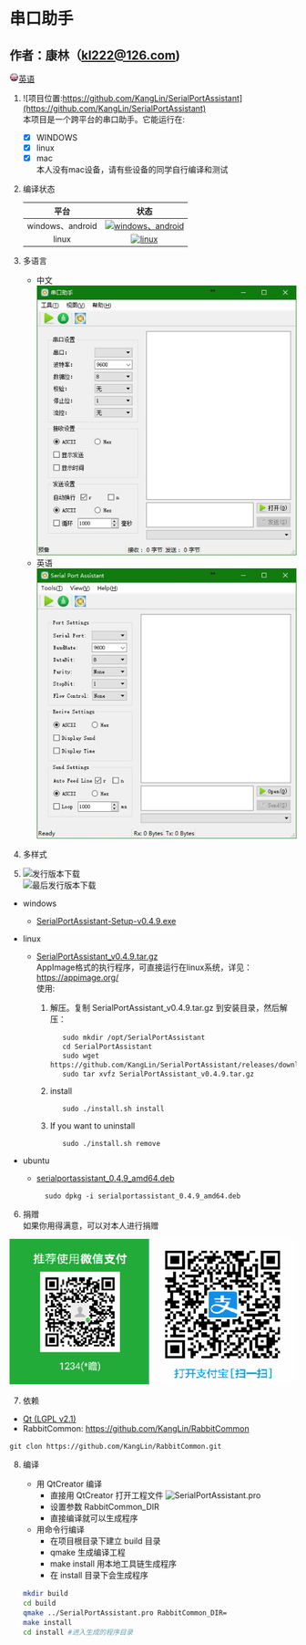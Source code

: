 串口助手
=======

作者：康林（kl222@126.com)
--------

[<img src="Resource/png/English.png" alt="English" title="English" width="16" height="16" />英语](README.md)

1. ![项目位置:https://github.com/KangLin/SerialPortAssistant](https://github.com/KangLin/SerialPortAssistant)  
本项目是一个跨平台的串口助手。它能运行在:
    - [x] WINDOWS
    - [x] linux
    - [x] mac  
        本人没有mac设备，请有些设备的同学自行编译和测试

2. 编译状态

    |平台|状态|
    |:---:|:------:|
    |windows、android|[![windows、android](https://ci.appveyor.com/api/projects/status/y77e828ysqc79r9o?svg=true)](https://ci.appveyor.com/project/KangLin/serialportassistant)|
    |linux|[![linux](https://travis-ci.org/KangLin/SerialPortAssistant.svg?branch=master)](https://travis-ci.org/KangLin/SerialPortAssistant)|

3. 多语言
    * 中文  
    ![中文](Docs/ui-zh.jpg)
    * 英语  
    ![中文](Docs/ui-en.jpg)

4. 多样式

5. ![发行版本下载](https://github.com/KangLin/SerialPortAssistant/releases)  
![最后发行版本下载](https://github.com/KangLin/SerialPortAssistant/releases/latest)

- windows
    + [SerialPortAssistant-Setup-v0.4.9.exe](https://github.com/KangLin/SerialPortAssistant/releases/download/v0.4.9/SerialPortAssistant-Setup-v0.4.9.exe)

- linux
    + [SerialPortAssistant_v0.4.9.tar.gz](https://github.com/KangLin/SerialPortAssistant/releases/download/v0.4.9/SerialPortAssistant_v0.4.9.tar.gz)  
        AppImage格式的执行程序，可直接运行在linux系统，详见：https://appimage.org/  
        使用:    
        1. 解压。复制 SerialPortAssistant_v0.4.9.tar.gz 到安装目录，然后解压：
    
                  sudo mkdir /opt/SerialPortAssistant
                  cd SerialPortAssistant
                  sudo wget https://github.com/KangLin/SerialPortAssistant/releases/download/v0.4.9/SerialPortAssistant_v0.4.9.tar.gz
                  sudo tar xvfz SerialPortAssistant_v0.4.9.tar.gz
    
        2. install
    
                  sudo ./install.sh install
    
        3. If you want to uninstall
    
                  sudo ./install.sh remove

- ubuntu
    + [serialportassistant_0.4.9_amd64.deb](https://github.com/KangLin/SerialPortAssistant/releases/download/v0.4.9/serialportassistant_0.4.9_amd64.deb)

            sudo dpkg -i serialportassistant_0.4.9_amd64.deb

6. 捐赠  
如果你用得满意，可以对本人进行捐赠  

![捐赠](https://github.com/KangLin/RabbitCommon/raw/master/Src/Resource/image/Contribute.png)

7. 依赖
  - [Qt (LGPL v2.1)](http://qt.io/)
  - RabbitCommon: https://github.com/KangLin/RabbitCommon
  
  ```
  git clon https://github.com/KangLin/RabbitCommon.git
  ```

8. 编译
    - 用 QtCreator 编译
      * 直接用 QtCreator 打开工程文件 ![SerialPortAssistant.pro](SerialPortAssistant.pro) 
      * 设置参数 RabbitCommon_DIR
      * 直接编译就可以生成程序
    - 用命令行编译
      * 在项目根目录下建立 build 目录
      * qmake 生成编译工程
      * make install 用本地工具链生成程序
      * 在 install 目录下会生成程序

    ```sh
    mkdir build
    cd build
    qmake ../SerialPortAssistant.pro RabbitCommon_DIR=
    make install
    cd install #进入生成的程序目录
    ```
